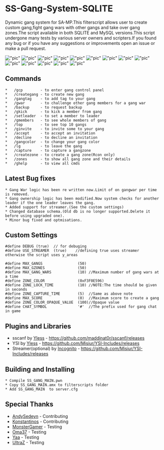 # SS-Gang-System-SQLITE

Dynamic gang system for SA-MP.This filterscript allows user to create custom gang,fight gang wars with other gangs and take over gang zones.The script available in both SQLITE and MySQL versions.This script undergone many tests by various server owners and scripters.If you found any bug or if you have any suggestions or improvements open an issue or make a pull request.

!["pic"](https://s24.postimg.org/nbh74vcb5/gta_sa_2016_04_27_11_22_08_998.jpg) !["pic"](https://s24.postimg.org/4x6o0w00h/gta_sa_2016_04_27_11_22_11_851.jpg) !["pic"](https://s24.postimg.org/raeenp0y9/gta_sa_2016_04_27_11_22_15_285.jpg)
!["pic"](https://s24.postimg.org/ekerocidt/gta_sa_2016_04_27_11_22_30_476.jpg) !["pic"](https://s24.postimg.org/y3jcxph5d/gta_sa_2016_04_27_11_22_34_748.jpg) !["pic"](https://s24.postimg.org/r1lfbidjl/gta_sa_2016_04_27_11_22_44_777.jpg)
!["pic"](https://s24.postimg.org/hibqi1q1d/gta_sa_2016_04_27_11_23_08_195.jpg) !["pic"](https://s24.postimg.org/l37m19ukx/gta_sa_2016_04_27_11_23_24_947.jpg) !["pic"](https://s24.postimg.org/bjxx7t72p/gta_sa_2016_04_27_11_23_50_649.jpg)
!["pic"](https://s24.postimg.org/nzun1k0ep/DA6_Iwj_U.jpg) !["pic"](https://s24.postimg.org/6b2w9xonl/5pz9_J6_A.jpg) !["pic"](https://s24.postimg.org/qjq9vnnyp/bi1s_ZLy.jpg)
!["pic"](https://s24.postimg.org/aa03srdap/WDTZY4_P.jpg) !["pic"](https://s24.postimg.org/xod51t1jl/sbh_Rgd_U.jpg)

## Commands

```
*   /gcp        - to enter gang control panel
*   /creategang - to create new gang
*   /gangtag    - to add tag to your gang
*   /gwar       - to challenge other gang members for a gang war
*   /backup     - to request backup
*   /gkick      - to kick a member from gang
*   /setleader  - to set a member to leader
*   /gmembers   - to see whole members of gang
*   /top        - to see top 10 gangs
*   /ginvite    - to invite some to your gang
*   /accept     - to accept an invitation
*   /decline    - to decline an invitation
*   /gangcolor  - to change your gang color
*   /lg         - to leave the gang
*   /capture    - to capture a gangzone
*   /createzone - to create a gang zone(Rcon only)
*   /zones      - to show all gang zone and their details
*   /ghelp      - to view all cmds
```
## Latest Bug fixes
```
* Gang War logic has been re written now.Limit of on gangwar per time is removed.
* Gang ownership logic has been modified.Now system checks for another leader if the one leader leaves the gang.
* Added support for streamer.(See the custom settings)
* Changed database schema.(Old db is no longer supported.Delete it before using upgraded one).
* Minor bug fixed and optmisations.
```
## Custom Settings

```
#define DEBUG (true)  // for debuging 
#define USE_STREAMER  (true)    //defining true uses streamer otherwise the script uses y_areas

#define MAX_GANGS                (50)
#define MAX_GZONES               (50)
#define MAX_GANG_WARS            (10) //Maximum number of gang wars at a time
#define ZONE_COLOR               (0xF3F0E596)
#define ZONE_LOCK_TIME           (10) //NOTE:The time should be given in seconds
#define ZONE_CAPTURE_TIME        (5)  //Same as above note
#define MAX_SCORE                (0)  //Maximum score to create a gang
#define ZONE_COLOR_OPAQUE_VALUE  (100)//Opaque value
#define CHAT_SYMBOL              '#'  //The prefix used for gang chat in game

```
## Plugins and Libraries

* sscanf by [Yless](http://forum.sa-mp.com/member.php?u=29176) - https://github.com/maddinat0r/sscanf/releases
* YSI by [Yless](http://forum.sa-mp.com/member.php?u=29176) - https://github.com/Misiur/YSI-Includes/releases
* Streamer(optional) by [Incognito](http://forum.sa-mp.com/member.php?u=925) - https://github.com/Misiur/YSI-Includes/releases


## Building and Installing
```
* Compile SS_GANG_MAIN.pwn
* Copy SS_GANG_MAIN.amx to filterscripts folder
* Add SS_GANG_MAIN  to server.cfg
```

## Special Thanks
* [AndySedeyn](http://forum.sa-mp.com/member.php?u=225999)   - Contributing
* [Konstantinos](http://forum.sa-mp.com/member.php?u=149753) - Contributing
* [MonsterGamer](http://forum.sa-mp.com/member.php?u=229155) - Testing
* [Oma37](http://forum.sa-mp.com/member.php?u=274689)		 - Testing
* [Yaa](http://forum.sa-mp.com/member.php?u=279315)		     - Testing	
* [UltraZ](http://forum.sa-mp.com/member.php?u=284129)	     - Testing




